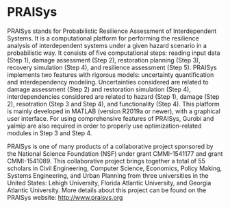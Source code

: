 # PRAISys
PRAISys stands for Probabilistic Resilience Assessment of Interdependent Systems. It is a computational platform for performing the resilience analysis of interdependent systems under a given hazard scenario in a probabilistic way. It consists of five computational steps: reading input data (Step 1), damage assessment (Step 2), restoration planning (Step 3), recovery simulation (Step 4), and resilience assessment (Step 5). PRAISys implements two features with rigorous models: uncertainty quantification and interdependency modeling. Uncertainties considered are related to damage assessment (Step 2) and restoration simulation (Step 4), interdependencies considered are related to hazard (Step 1), damage (Step 2), resotration (Step 3 and Step 4), and functionality (Step 4). This platform is mainly developed in MATLAB (version R2019a or newer), with a graphical user interface. For using comprehensive features of PRAISys, Gurobi and yalmip are also required in order to properly use optimization-related modules in Step 3 and Step 4. 

PRAISys is one of many products of a collaborative project sponsored by the National Science Foundation (NSF) under grant CMMI-1541177 and grant CMMI-1541089. This collaborative project brings together a total of 55 scholars in Civil Engineering, Computer Science, Economics, Policy Making, Systems Engineering, and Urban Planning from three universities in the United States: Lehigh University, Florida Atlantic University, and Georgia Atlantic University. More details about this project can be found on the PRAISys website: http://www.praisys.org 
 
